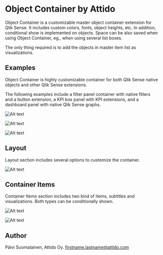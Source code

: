 # Object Container by Attido

Object Container is a customizable master object container extension for Qlik Sense. It includes custom colors, fonts, object heights, etc. In addition, conditional show is implemented on objects. Space can be also saved when using Object Container, eg., when using several list boxes.

The only thing required is to add the objects in master item list as visualizations.

## Examples

Object Container is highly customizable container for both Qlik Sense native objects and other Qlik Sense extensions.

The following examples include a filter panel container with native filters and a button extension, a KPI box panel with KPI extensions, and a dashboard panel with native Qlik Sense graphs.

![Alt text](./img/kpiBoxes.jpg?raw=true "Title")

![Alt text](./img/filterPanel.jpg?raw=true "Title")

![Alt text](./img/dashboard.jpg?raw=true "Title")

## Layout

Layout section includes several options to customize the container.

![Alt text](./img/layout.PNG?raw=true "Title")

## Container Items

Container Items section includes two kind of items, subtitles and visualizations. Both types can be conditionally shown.

![Alt text](./img/containerItems_subtitle.PNG?raw=true "Title")

![Alt text](./img/containerItems_visu.PNG?raw=true "Title")

## Author

Päivi Suomalainen, Attido Oy. firstname.lastname@attido.com
